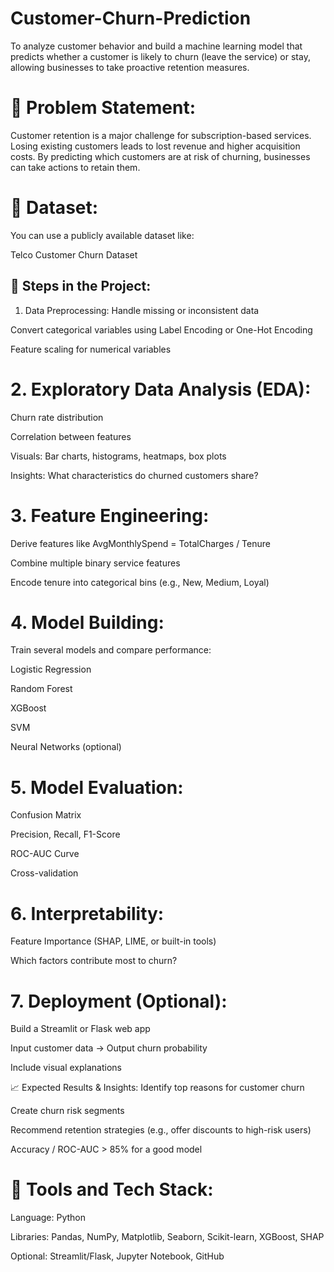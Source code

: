 # Customer-Churn-Prediction
To analyze customer behavior and build a machine learning model that predicts whether a customer is likely to churn (leave the service) or stay, allowing businesses to take proactive retention measures.

# 🧠 Problem Statement:
Customer retention is a major challenge for subscription-based services. Losing existing customers leads to lost revenue and higher acquisition costs. By predicting which customers are at risk of churning, businesses can take actions to retain them.

# 🧾 Dataset:
You can use a publicly available dataset like:

Telco Customer Churn Dataset 

## 🧪 Steps in the Project:
1. Data Preprocessing:
Handle missing or inconsistent data

Convert categorical variables using Label Encoding or One-Hot Encoding

Feature scaling for numerical variables

# 2. Exploratory Data Analysis (EDA):
Churn rate distribution

Correlation between features

Visuals: Bar charts, histograms, heatmaps, box plots

Insights: What characteristics do churned customers share?

# 3. Feature Engineering:
Derive features like AvgMonthlySpend = TotalCharges / Tenure

Combine multiple binary service features

Encode tenure into categorical bins (e.g., New, Medium, Loyal)

# 4. Model Building:
Train several models and compare performance:

Logistic Regression

Random Forest

XGBoost

SVM

Neural Networks (optional)

# 5. Model Evaluation:
Confusion Matrix

Precision, Recall, F1-Score

ROC-AUC Curve

Cross-validation

# 6. Interpretability:
Feature Importance (SHAP, LIME, or built-in tools)

Which factors contribute most to churn?

# 7. Deployment (Optional):
Build a Streamlit or Flask web app

Input customer data → Output churn probability

Include visual explanations

📈 Expected Results & Insights:
Identify top reasons for customer churn

Create churn risk segments

Recommend retention strategies (e.g., offer discounts to high-risk users)

Accuracy / ROC-AUC > 85% for a good model


# 🔧 Tools and Tech Stack:
Language: Python

Libraries: Pandas, NumPy, Matplotlib, Seaborn, Scikit-learn, XGBoost, SHAP

Optional: Streamlit/Flask, Jupyter Notebook, GitHub


